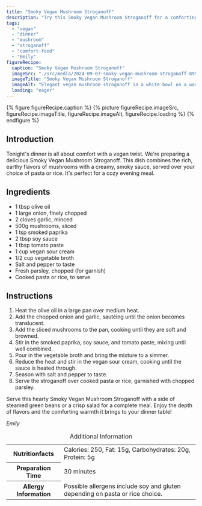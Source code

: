 ```yaml
---
title: "Smoky Vegan Mushroom Stroganoff"
description: "Try this Smoky Vegan Mushroom Stroganoff for a comforting and hearty meal. Perfectly creamy with a hint of smokiness, it's a delightful vegan twist on a classic."
tags:
  - "vegan"
  - "dinner"
  - "mushroom"
  - "stroganoff"
  - "comfort-food"
  - "Emily"
figureRecipe: 
  caption: "Smoky Vegan Mushroom Stroganoff"
  imageSrc: "./src/media/2024-09-07-smoky-vegan-mushroom-stroganoff-8950.png"
  imageTitle: "Smoky Vegan Mushroom Stroganoff"
  imageAlt: "Elegant vegan mushroom stroganoff in a white bowl on a wooden table, accompanied by steamed green beans, in a cozy, minimalistic setting."
  loading: "eager"
---
```


{% figure figureRecipe.caption %}
{% picture figureRecipe.imageSrc, figureRecipe.imageTitle, figureRecipe.imageAlt, figureRecipe.loading %}
{% endfigure %}

## Introduction

Tonight's dinner is all about comfort with a vegan twist. We're preparing a delicious Smoky Vegan Mushroom Stroganoff. This dish combines the rich, earthy flavors of mushrooms with a creamy, smoky sauce, served over your choice of pasta or rice. It's perfect for a cozy evening meal.

## Ingredients

- 1 tbsp olive oil
- 1 large onion, finely chopped
- 2 cloves garlic, minced
- 500g mushrooms, sliced
- 1 tsp smoked paprika
- 2 tbsp soy sauce
- 1 tbsp tomato paste
- 1 cup vegan sour cream
- 1/2 cup vegetable broth
- Salt and pepper to taste
- Fresh parsley, chopped (for garnish)
- Cooked pasta or rice, to serve

## Instructions

1. Heat the olive oil in a large pan over medium heat.
2. Add the chopped onion and garlic, sautéing until the onion becomes translucent.
3. Add the sliced mushrooms to the pan, cooking until they are soft and browned.
4. Stir in the smoked paprika, soy sauce, and tomato paste, mixing until well combined.
5. Pour in the vegetable broth and bring the mixture to a simmer.
6. Reduce the heat and stir in the vegan sour cream, cooking until the sauce is heated through.
7. Season with salt and pepper to taste.
8. Serve the stroganoff over cooked pasta or rice, garnished with chopped parsley.

Serve this hearty Smoky Vegan Mushroom Stroganoff with a side of steamed green beans or a crisp salad for a complete meal. Enjoy the depth of flavors and the comforting warmth it brings to your dinner table!

*Emily*

<table><caption class='sr-only'>Additional Information</caption><tr><th>Nutritionfacts</th><td>Calories: 250, Fat: 15g, Carbohydrates: 20g, Protein: 5g&nbsp;</td></tr><tr><th>Preparation Time</th><td>30 minutes&nbsp;</td></tr><tr><th>Allergy Information</th><td>Possible allergens include soy and gluten depending on pasta or rice choice.&nbsp;</td></tr></table>

